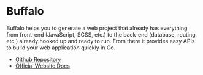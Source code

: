 # Buffalo

Buffalo helps you to generate a web project that already has everything from front-end (JavaScript, SCSS, etc.) to the back-end (database, routing, etc.) already hooked up and ready to run. From there it provides easy APIs to build your web application quickly in Go.

- [Github Repository](https://github.com/gobuffalo/buffalo)
- [Official Website Docs](https://gobuffalo.io/)
